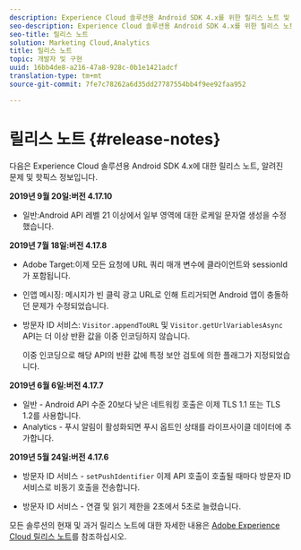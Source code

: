 ```yaml
---
description: Experience Cloud 솔루션용 Android SDK 4.x를 위한 릴리스 노트 및 알려진 문제.
seo-description: Experience Cloud 솔루션용 Android SDK 4.x를 위한 릴리스 노트 및 알려진 문제.
seo-title: 릴리스 노트
solution: Marketing Cloud,Analytics
title: 릴리스 노트
topic: 개발자 및 구현
uuid: 16bb4de8-a216-47a8-928c-0b1e1421adcf
translation-type: tm+mt
source-git-commit: 7fe7c78262a6d35dd27787554bb4f9ee92faa952

---
```



# 릴리스 노트 {#release-notes}

다음은 Experience Cloud 솔루션용 Android SDK 4.x에 대한 릴리스 노트, 알려진 문제 및 핫픽스 정보입니다.

**2019년 9월 20일:버전 4.17.10**

* 일반:Android API 레벨 21 이상에서 일부 영역에 대한 로케일 문자열 생성을 수정했습니다.

**2019년 7월 18일:버전 4.17.8**

* Adobe Target:이제 모든 요청에 URL 쿼리 매개 변수에 클라이언트와 sessionId가 포함됩니다.
* 인앱 메시징: 메시지가 빈 클릭 광고 URL로 인해 트리거되면 Android 앱이 충돌하던 문제가 수정되었습니다.
* 방문자 ID 서비스: `Visitor.appendToURL` 및 `Visitor.getUrlVariablesAsync` API는 더 이상 반환 값을 이중 인코딩하지 않습니다.

   이중 인코딩으로 해당 API의 반환 값에 특정 보안 검토에 의한 플래그가 지정되었습니다.

**2019년 6월 6일:버전 4.17.7**

* 일반 - Android API 수준 20보다 낮은 네트워킹 호출은 이제 TLS 1.1 또는 TLS 1.2를 사용합니다.
* Analytics - 푸시 알림이 활성화되면 푸시 옵트인 상태를 라이프사이클 데이터에 추가합니다.

**2019년 5월 24일:버전 4.17.6**

* 방문자 ID 서비스 -
   `setPushIdentifier` 이제 API 호출이 호출될 때마다 방문자 ID 서비스로 비동기 호출을 전송합니다.

* 방문자 ID 서비스 - 연결 및 읽기 제한을 2초에서 5초로 늘렸습니다.


모든 솔루션의 현재 및 과거 릴리스 노트에 대한 자세한 내용은 [Adobe Experience Cloud 릴리스 노트](https://marketing.adobe.com/resources/help/en_US/whatsnew/)를 참조하십시오.

